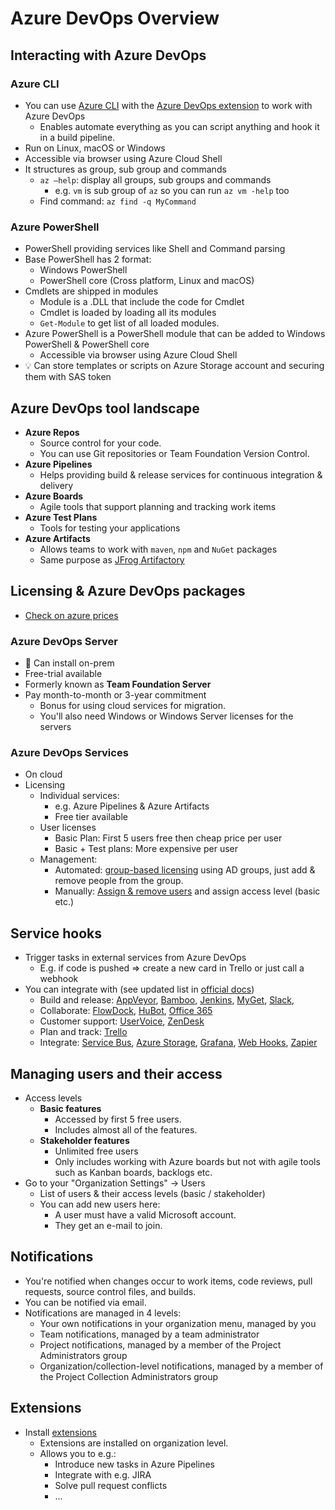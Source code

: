 # Azure DevOps Overview

## Interacting with Azure DevOps

### Azure CLI

- You can use [Azure CLI](https://docs.microsoft.com/en-us/cli/azure/install-azure-cli) with the [Azure DevOps extension](https://github.com/Azure/azure-devops-cli-extension) to work with Azure DevOps
  - Enables automate everything as you can script anything and hook it in a build pipeline.
- Run on Linux, macOS or Windows
- Accessible via browser using Azure Cloud Shell
- It structures as group, sub group and commands
  - `az –help`: display all groups, sub groups and commands
    - e.g. `vm` is sub group of `az` so you can run `az vm -help` too
  - Find command: `az find -q MyCommand`

### Azure PowerShell

- PowerShell providing services like Shell and Command parsing
- Base PowerShell has 2 format:
  - Windows PowerShell
  - PowerShell core (Cross platform, Linux and macOS)
- Cmdlets are shipped in modules
  - Module is a .DLL that include the code for Cmdlet
  - Cmdlet is loaded by loading all its modules
  - `Get-Module` to get list of all loaded modules.
- Azure PowerShell is a PowerShell module that can be added to Windows PowerShell & PowerShell core
  - Accessible via browser using Azure Cloud Shell
- 💡 Can store templates or scripts on Azure Storage account and securing them with SAS token

## Azure DevOps tool landscape

- **Azure Repos**
  - Source control for your code.
  - You can use Git repositories or Team Foundation Version Control.
- **Azure Pipelines**
  - Helps providing build & release services for continuous integration & delivery
- **Azure Boards**
  - Agile tools that support planning and tracking work items
- **Azure Test Plans**
  - Tools for testing your applications
- **Azure Artifacts**
  - Allows teams to work with `maven`, `npm` and `NuGet` packages
  - Same purpose as [JFrog Artifactory](https://jfrog.com/artifactory/)

## Licensing & Azure DevOps packages

- [Check on azure prices](https://azure.microsoft.com/en-ca/pricing/details/devops/azure-devops-services/)

### Azure DevOps Server

- 📝 Can install on-prem
- Free-trial available
- Formerly known as **Team Foundation Server**
- Pay month-to-month or 3-year commitment
  - Bonus for using cloud services for migration.
  - You'll also need Windows or Windows Server licenses for the servers

### Azure DevOps Services

- On cloud
- Licensing
  - Individual services:
    - e.g. Azure Pipelines & Azure Artifacts
    - Free tier available
  - User licenses
    - Basic Plan: First 5 users free then cheap price per user
    - Basic + Test plans: More expensive per user
  - Management:
    - Automated: [group-based licensing](https://docs.microsoft.com/bs-latn-ba/azure/devops/organizations/accounts/assign-access-levels-and-extensions-by-group-membership?view=azure-devops&viewFallbackFrom=vsts&tabs=preview-page) using AD groups, just add & remove people from the group.
    - Manually: [Assign & remove users](https://docs.microsoft.com/en-us/azure/devops/organizations/billing/buy-basic-access-add-users?view=azure-devops) and assign access level (basic etc.)

## Service hooks

- Trigger tasks in external services from Azure DevOps
  - E.g. if code is pushed => create a new card in Trello or just call a webhook
- You can integrate with (see updated list in [official docs](https://docs.microsoft.com/en-us/azure/devops/service-hooks/overview?view=azure-devops))
  - Build and release: [AppVeyor](https://www.appveyor.com/docs/), [Bamboo](https://confluence.atlassian.com/bamboo/enabling-webhooks-946626050.html), [Jenkins](https://docs.microsoft.com/en-us/azure/devops/service-hooks/services/jenkins?view=azure-devops), [MyGet](https://docs.myget.org/docs/reference/webhooks), [Slack](https://docs.microsoft.com/en-us/azure/devops/service-hooks/services/slack?view=azure-devops),
  - Collaborate: [FlowDock](https://www.flowdock.com/api/integration-getting-started), [HuBot](https://hubot.github.com/docs/), [Office 365](https://docs.microsoft.com/en-us/azure/devops/service-hooks/overview#available-services)
  - Customer support: [UserVoice](https://help.uservoice.com/hc/en-us/articles/360034994894-VSTS-Azure-DevOps-Integration), [ZenDesk](https://support.zendesk.com/hc/en-us/articles/204890268-Creating-webhooks-with-the-HTTP-target)
  - Plan and track: [Trello](https://docs.microsoft.com/en-us/azure/devops/service-hooks/services/trello?view=azure-devops)
  - Integrate: [Service Bus](https://docs.microsoft.com/en-us/azure/devops/pipelines/tasks/utility/publish-to-azure-service-bus?view=azure-devops), [Azure Storage](https://docs.microsoft.com/en-us/azure/azure-functions/functions-integrate-storage-queue-output-binding?tabs=csharp), [Grafana](https://docs.microsoft.com/en-us/azure/devops/service-hooks/services/grafana?view=azure-devops), [Web Hooks](https://docs.microsoft.com/en-us/azure/devops/service-hooks/services/webhooks?view=azure-devops), [Zapier](https://zapier.com/apps/webhook/integrations)

## Managing users and their access

- Access levels
  - **Basic features**
    - Accessed by first 5 free users.
    - Includes almost all of the features.
  - **Stakeholder features**
    - Unlimited free users
    - Only includes working with Azure boards but not with agile tools such as Kanban boards, backlogs etc.
- Go to your "Organization Settings" -> Users
  - List of users & their access levels (basic / stakeholder)
  - You can add new users here:
    - A user must have a valid Microsoft account.
    - They get an e-mail to join.

## Notifications

- You're notified when changes occur to work items, code reviews, pull requests, source control files, and builds.
- You can be notified via email.
- Notifications are managed in 4 levels:
  - Your own notifications in your organization menu, managed by you
  - Team notifications, managed by a team administrator
  - Project notifications, managed by a member of the Project Administrators group
  - Organization/collection-level notifications, managed by a member of the Project Collection Administrators group

## Extensions

- Install [extensions](https://marketplace.visualstudio.com/azuredevops)
  - Extensions are installed on organization level.
  - Allows you to e.g.:
    - Introduce new tasks in Azure Pipelines
    - Integrate with e.g. JIRA
    - Solve pull request conflicts
    - ...
